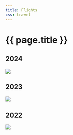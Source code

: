 ```yaml
---
title: Flights
css: travel
---
```


# {{ page.title }}

## 2024
![](http://www.gcmap.com/map?P=SFO-JFK,JFK-SFO&MS=wls2&MP=rect&MR=1800&MX=720x360&PM=*)

## 2023
![](http://www.gcmap.com/map?P=SFO-FRA-LHR-SIN-BKK,BKK-USM,USM-BKK,BKK-HKG-HND,HND-LAX-SFO,SFO-LAX-NRT,HND-SFO,SFO-BOS,BOS-SFO,SFO-OGG,OGG-SFO,SFO-CDG-GVA,GVA-LHR-AUH,DXB-DOH-NRT,HND-SFO,SFO-SYD,SYD-MEL,MEL-SFO&MS=wls2&MP=rect&MR=1800&MX=720x360&PM=*)

## 2022
![](http://www.gcmap.com/map?P=SFO-OGG,OGG-SFO,SFO-LIH,LIH-HNL-OGG,OGG-SFO,SFO-DUB,DUB-FRA,MUC-CDG,CDG-SFO,SFO-OGG,OGG-SFO&MS=wls2&MP=rect&MR=1800&MX=720x360&PM=*)
